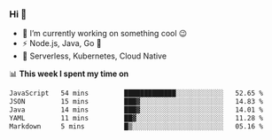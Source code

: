 ### Hi 👋

<!--
**nodejh/nodejh** is a ✨ _special_ ✨ repository because its `README.md` (this file) appears on your GitHub profile.

Here are some ideas to get you started:

- 🔭 I’m currently working on ...
- 🌱 I’m currently learning ...
- 👯 I’m looking to collaborate on ...
- 🤔 I’m looking for help with ...
- 💬 Ask me about ...
- 📫 How to reach me: ...
- 😄 Pronouns: ...
- ⚡ Fun fact: ...
-->

- 🔭 I’m currently working on something cool :wink:
- ⚡ Node.js, Java, Go :thought_balloon:
- 🤖 Serverless, Kubernetes, Cloud Native

📊 **This week I spent my time on**

<!--START_SECTION:waka-->

```txt
JavaScript   54 mins         █████████████░░░░░░░░░░░░   52.65 %
JSON         15 mins         ███▓░░░░░░░░░░░░░░░░░░░░░   14.83 %
Java         14 mins         ███▓░░░░░░░░░░░░░░░░░░░░░   14.01 %
YAML         11 mins         ██▓░░░░░░░░░░░░░░░░░░░░░░   11.28 %
Markdown     5 mins          █▒░░░░░░░░░░░░░░░░░░░░░░░   05.16 %
```

<!--END_SECTION:waka-->


<!--
:traffic_light: **Visitors**

![visitors](https://visitor-badge.glitch.me/badge?page_id=nodejh.nodejh)
-->
